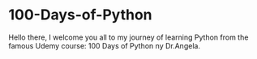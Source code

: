 # 100-Days-of-Python
Hello there, 
              I welcome you all to my journey of learning Python from the famous Udemy course: 100 Days of Python ny Dr.Angela. 
